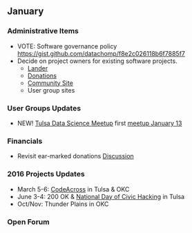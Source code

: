 ## January

### Administrative Items
* VOTE: Software governance policy https://gist.github.com/datachomp/f8e2c026118b6f7885f7
* Decide on project owners for existing software projects.
  * [Lander](https://github.com/techlahoma/techlahoma_lander)
  * [Donations](https://github.com/techlahoma/techlahoma_donations)
  * [Community Site](https://github.com/techlahoma/techlahoma)
  * User group sites

### User Groups Updates
* NEW! [Tulsa Data Science Meetup](http://www.meetup.com/Tulsa-Data-Science-Meetup/) first [meetup January 13](http://www.meetup.com/Tulsa-Data-Science-Meetup/events/227590351/)

### Financials
* Revisit ear-marked donations [Discussion](https://github.com/techlahoma/techlahoma_donations/issues/10)


### 2016 Projects Updates
* March 5-6: [CodeAcross](http://codeacross.us/) in Tulsa & OKC
* June 3-4: 200 OK & [National Day of Civic Hacking](http://hackforchange.org/) in Tulsa
* Oct/Nov: Thunder Plains in OKC

### Open Forum
